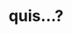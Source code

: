 ---
title: quis...?
meaning: who...? (question)
pos: pronounthird
abbgender: (m./f.)
abbgender2: masc./fem.
gender: masculine/feminine
---